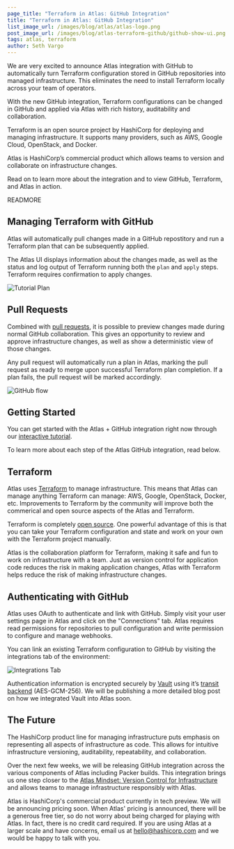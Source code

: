 ```yaml
---
page_title: "Terraform in Atlas: GitHub Integration"
title: "Terraform in Atlas: GitHub Integration"
list_image_url: /images/blog/atlas/atlas-logo.png
post_image_url: /images/blog/atlas-terraform-github/github-show-ui.png
tags: atlas, terraform
author: Seth Vargo
---
```


We are very excited to announce Atlas integration with GitHub to
automatically turn Terraform configuration stored in GitHub repositories
into managed infrastructure. This eliminates
the need to install Terraform locally across your team of operators.

With the new GitHub integration, Terraform configurations can be changed
in GitHub and applied via Atlas with rich history, auditability and
collaboration.

Terraform is an open source project by HashiCorp for deploying and
managing infrastructure. It supports many providers, such as AWS,
Google Cloud, OpenStack, and Docker.

Atlas is HashiCorp’s commercial product which allows teams to version and
collaborate on infrastructure changes.

Read on to learn more about the integration and to view GitHub, Terraform,
and Atlas in action.

READMORE

## Managing Terraform with GitHub

Atlas will automatically pull changes made in a GitHub repostitory
and run a Terraform plan that can be subsequently applied.

The Atlas UI displays information about the changes made, as well as
the status and log output of Terraform running both the `plan` and `apply`
steps. Terraform requires confirmation to apply changes.

![Tutorial Plan](/images/blog/atlas-terraform-github/tutorial-plan.png)

## Pull Requests

Combined with [pull requests](https://help.github.com/articles/using-pull-requests/),
it is possible to preview changes made during normal
GitHub collaboration. This gives an opportunity to review and approve
infrastructure changes, as well as show a deterministic view of those changes.

Any pull request will automatically run a plan in Atlas, marking the pull
request as ready to merge upon successful Terraform plan completion. If a plan fails,
the pull request will be marked accordingly.

![GitHub flow](/images/blog/atlas-terraform-github/github-flow.png)

## Getting Started

You can get started with the Atlas + GitHub integration right now
through our [interactive tutorial](https://atlas.hashicorp.com/tutorial/terraform-github).

To learn more about each step of the Atlas GitHub integration, read below.

## Terraform

Atlas uses [Terraform](https://terraform.io) to manage infrastructure. This means that
Atlas can manage anything Terraform can manage: AWS, Google, OpenStack,
Docker, etc. Improvements to Terraform by the community will improve both the commerical and open
 source aspects of the Atlas and Terraform.

Terraform is completely [open source](https://github.com/hashicorp/terraform).
One powerful advantage of this is that you can take your Terraform configuration
and state and work on your own with the Terraform project manually.

Atlas is the collaboration platform for Terraform, making it safe and fun to
work on infrastructure with a team. Just as version control for application
code reduces the risk in making application changes, Atlas with Terraform
helps reduce the risk of making infrastructure changes.

## Authenticating with GitHub

Atlas uses OAuth to authenticate and link with GitHub. Simply visit your
user settings page in Atlas and click on the "Connections" tab.  Atlas requires
read permissions for repositories to pull configuration and write permission
to configure and manage webhooks.

You can link an existing Terraform configuration to GitHub by
visiting the integrations tab of the environment:

![Integrations Tab](/images/blog/atlas-terraform-github/integrations.png)

Authentication information is encrypted securely by
[Vault](https://vaultproject.io) using it’s
[transit backend](https://www.vaultproject.io/docs/secrets/transit/index.html) (AES-GCM-256).
We will be publishing a more detailed blog post on how we integrated Vault into Atlas
soon.

## The Future

The HashiCorp product line for managing infrastructure puts emphasis on
representing all aspects of infrastructure as code. This allows for
intuitive infrastructure versioning, auditability, repeatability, and
collaboration.

Over the next few weeks, we will be releasing GitHub integration across the various
components of Atlas including Packer builds. This integration brings us one step closer to
the [Atlas Mindset: Version Control for Infrastructure](/blog/atlas-mindset.html) and
allows teams to manage infrastructure responsibly with Atlas.

Atlas is HashiCorp's commercial product currently in tech preview. We will be
announcing pricing soon. When Atlas' pricing is announced, there will be a
generous free tier, so do not worry about being charged for playing with Atlas.
In fact, there is no credit card required. If you are using Atlas at a larger
scale and have concerns, email us at hello@hashicorp.com and we would be
happy to talk with you.

